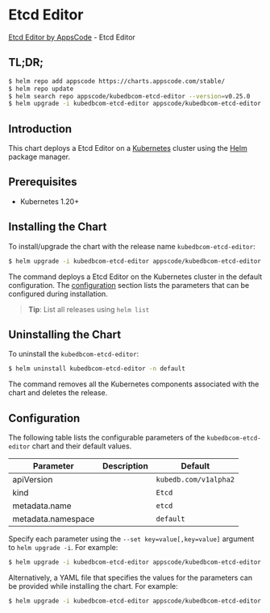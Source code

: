 # Etcd Editor

[Etcd Editor by AppsCode](https://appscode.com) - Etcd Editor

## TL;DR;

```bash
$ helm repo add appscode https://charts.appscode.com/stable/
$ helm repo update
$ helm search repo appscode/kubedbcom-etcd-editor --version=v0.25.0
$ helm upgrade -i kubedbcom-etcd-editor appscode/kubedbcom-etcd-editor -n default --create-namespace --version=v0.25.0
```

## Introduction

This chart deploys a Etcd Editor on a [Kubernetes](http://kubernetes.io) cluster using the [Helm](https://helm.sh) package manager.

## Prerequisites

- Kubernetes 1.20+

## Installing the Chart

To install/upgrade the chart with the release name `kubedbcom-etcd-editor`:

```bash
$ helm upgrade -i kubedbcom-etcd-editor appscode/kubedbcom-etcd-editor -n default --create-namespace --version=v0.25.0
```

The command deploys a Etcd Editor on the Kubernetes cluster in the default configuration. The [configuration](#configuration) section lists the parameters that can be configured during installation.

> **Tip**: List all releases using `helm list`

## Uninstalling the Chart

To uninstall the `kubedbcom-etcd-editor`:

```bash
$ helm uninstall kubedbcom-etcd-editor -n default
```

The command removes all the Kubernetes components associated with the chart and deletes the release.

## Configuration

The following table lists the configurable parameters of the `kubedbcom-etcd-editor` chart and their default values.

|     Parameter      | Description |             Default              |
|--------------------|-------------|----------------------------------|
| apiVersion         |             | <code>kubedb.com/v1alpha2</code> |
| kind               |             | <code>Etcd</code>                |
| metadata.name      |             | <code>etcd</code>                |
| metadata.namespace |             | <code>default</code>             |


Specify each parameter using the `--set key=value[,key=value]` argument to `helm upgrade -i`. For example:

```bash
$ helm upgrade -i kubedbcom-etcd-editor appscode/kubedbcom-etcd-editor -n default --create-namespace --version=v0.25.0 --set apiVersion=kubedb.com/v1alpha2
```

Alternatively, a YAML file that specifies the values for the parameters can be provided while
installing the chart. For example:

```bash
$ helm upgrade -i kubedbcom-etcd-editor appscode/kubedbcom-etcd-editor -n default --create-namespace --version=v0.25.0 --values values.yaml
```
